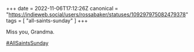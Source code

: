 +++
date = 2022-11-06T17:12:26Z
canonical = "https://indieweb.social/users/rossabaker/statuses/109297975082479378"
tags = [ "all-saints-sunday" ]
+++

<p>Miss you, Grandma.</p><p><a href="https://indieweb.social/tags/AllSaintsSunday" class="mention hashtag" rel="tag">#<span>AllSaintsSunday</span></a></p>
